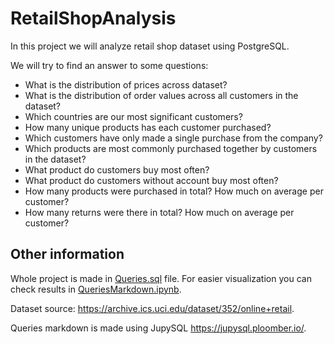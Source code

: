 # RetailShopAnalysis
In this project we will analyze retail shop dataset using PostgreSQL.

We will try to find an answer to some questions:
- What is the distribution of prices across dataset?
- What is the distribution of order values across all customers in the dataset?
- Which countries are our most significant customers?
- How many unique products has each customer purchased?
- Which customers have only made a single purchase from the company?
- Which products are most commonly purchased together by customers in the dataset?
- What product do customers buy most often?
- What product do customers without account buy most often?
- How many products were purchased in total? How much on average per customer?
- How many returns were there in total? How much on average per customer?

## Other information
Whole project is made in [Queries.sql](Queries.sql) file. For easier visualization you can check results in [QueriesMarkdown.ipynb](QueriesMarkdown.ipynb).

Dataset source: https://archive.ics.uci.edu/dataset/352/online+retail.

Queries markdown is made using JupySQL https://jupysql.ploomber.io/.
